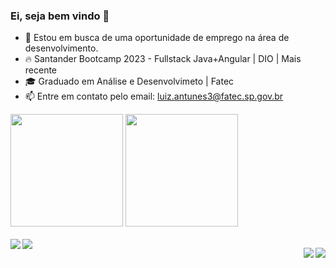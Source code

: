 ### Ei, seja bem vindo 👋

- 🔭 Estou em busca de uma oportunidade de emprego na área de desenvolvimento.
- 🔥 Santander Bootcamp 2023 - Fullstack Java+Angular | DIO | Mais recente
- 🎓 Graduado em Análise e Desenvolvimeto | Fatec
- 📫 Entre em contato pelo email: luiz.antunes3@fatec.sp.gov.br


<div>
  <img height="180em" src="https://github-readme-stats.vercel.app/api?username=luizantunes3&theme=midnight-purple&show_icons=true"/>
  <img height="180em" src="https://github-readme-stats.vercel.app/api/top-langs/?username=luizantunes3&layout=compact&theme=midnight-purple"/>
</div>

<div style="display: inline_block"><br>
    <img align="left" src="https://img.shields.io/badge/Java-ED8B00?style=for-the-badge&logo=java&logoColor=white">
    <img align="left" src="https://img.shields.io/badge/Angular-DD0031?style=for-the-badge&logo=angular&logoColor=white">

 <a href="https://www.instagram.com/_luizantunes3/" target="_blank"> <img align="right" src="https://img.shields.io/badge/Instagram-E4405F?style=for-the-badge&logo=instagram&logoColor=white"> </a>
  <a href="https://www.linkedin.com/in/luizantunes3/" target="_blank"> <img align="right" src="https://img.shields.io/badge/LinkedIn-0077B5?style=for-the-badge&logo=linkedin&logoColor=white"> </a>
</div>









